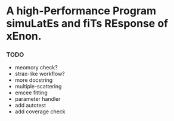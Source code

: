 # A high-Performance Program simuLatEs and fiTs REsponse of xEnon.

### TODO

  - meomory check?
  - strax-like workflow?
  - more docstring
  - multiple-scattering
  - emcee fitting
  - parameter handler
  - add autotest
  - add coverage check
